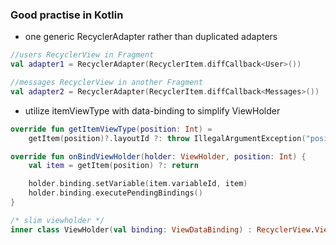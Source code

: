 ### Good practise in Kotlin

* one generic RecyclerAdapter rather than duplicated adapters

```kotlin
//users RecyclerView in Fragment
val adapter1 = RecyclerAdapter(RecyclerItem.diffCallback<User>())

//messages RecyclerView in another Fragment
val adapter2 = RecyclerAdapter(RecyclerItem.diffCallback<Messages>())

```

* utilize itemViewType with data-binding to simplify ViewHolder

```kotlin
override fun getItemViewType(position: Int) = 
	getItem(position)?.layoutId ?: throw IllegalArgumentException("position $position")

override fun onBindViewHolder(holder: ViewHolder, position: Int) {
    val item = getItem(position) ?: return

    holder.binding.setVariable(item.variableId, item)
    holder.binding.executePendingBindings()
}

/* slim viewholder */
inner class ViewHolder(val binding: ViewDataBinding) : RecyclerView.ViewHolder(binding.root)
```